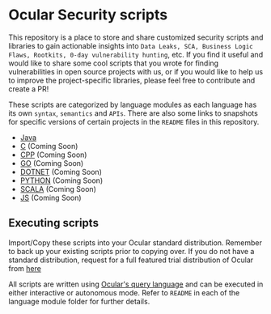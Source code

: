 
# Ocular Security scripts

This repository is a place to store and share customized security scripts and libraries to gain actionable insights into `Data Leaks, SCA, Business Logic Flaws, Rootkits, 0-day vulnerability hunting`, etc. If you find it useful and would like to share some cool scripts that you wrote for finding vulnerabilities in open source projects with us, or if you would like to help us to improve the project-specific libraries, please feel free to contribute and create a PR!

These scripts are categorized by language modules as each language has its own `syntax`, `semantics` and `APIs`. There are also some links to snapshots for specific versions of certain projects in the `README` files in this repository.

- [Java](java)
- [C](c) (Coming Soon)
- [CPP](cpp) (Coming Soon)
- [GO](go) (Coming Soon)
- [DOTNET](dotnet) (Coming Soon)
- [PYTHON](python) (Coming Soon)
- [SCALA](scala) (Coming Soon)
- [JS](js) (Coming Soon)

## Executing scripts

Import/Copy these scripts into your Ocular standard distribution. Remember to back up your existing scripts prior to copying over.
If you do not have a standard distribution, request for a full featured trial distribution of Ocular from [here](https://go.shiftleft.io/ocular-free-trial])

All scripts are written using [Ocular's query language](https://ocular.shiftleft.io) and can be executed in either interactive or autonomous mode. Refer to `README` in each of the language module folder for further details.
